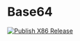 # Base64
[![Publish X86 Release](https://github.com/srt19/Base64/actions/workflows/Deploy.yml/badge.svg)](https://github.com/srt19/Base64/actions/workflows/Deploy.yml)
